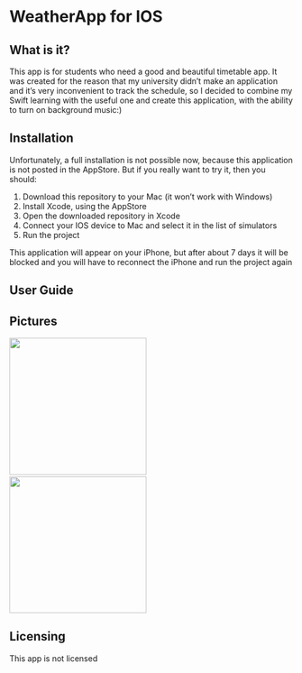 # WeatherApp for IOS
<h2>What is it?</h2>
<p>This app is for students who need a good and beautiful timetable app. It was created for the reason that my university didn’t make an application and it’s very inconvenient to track the schedule, so I decided to combine my Swift learning with the useful one and create this application, with the ability to turn on background music:)</p>
<h2>Installation</h2>
<p>Unfortunately, a full installation is not possible now, because this application is not posted in the AppStore. But if you really want to try it, then you should:</p>
  <ol>
  <li>Download this repository to your Mac (it won’t work with Windows)</li>
  <li>Install Xcode, using the AppStore</li>
  <li>Open the downloaded repository in Xcode</li>
  <li>Connect your IOS device to Mac and select it in the list of simulators</li>
  <li>Run the project</li>
  </ol>
  <p>This application will appear on your iPhone, but after about 7 days it will be blocked and you will have to reconnect the iPhone and run the project again</p>
<h2>User Guide</h2>
<p></p>
<h2>Pictures</h2>
<div>
  <p>
  <img src = "https://user-images.githubusercontent.com/61494312/205929730-12bb3170-caba-4e08-85f8-3e4a2e6c2453.png", width = 242.5px, heigth = 583px, margin-rigth = 20px>
    &nbsp;&nbsp;&nbsp;&nbsp;&nbsp;&nbsp;&nbsp;&nbsp;&nbsp;&nbsp;
  <img src = "https://user-images.githubusercontent.com/61494312/205929846-9aecdfd4-a068-405d-9b90-d23be60dfe1b.png", width = 242.5px, heigth = 583px, margin-rigth = 20px>
  </p>
</div>
<h2>Licensing</h2>
<p>This app is not licensed</p>
